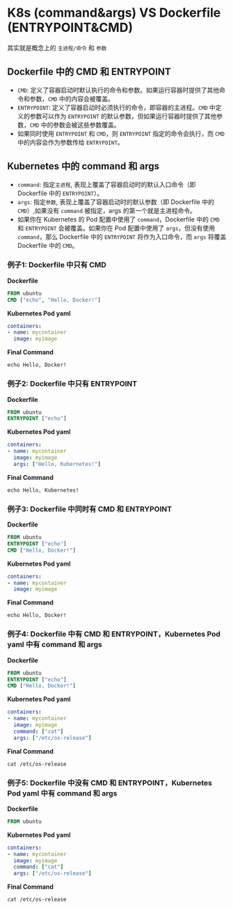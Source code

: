 # K8s (command&args) VS Dockerfile (ENTRYPOINT&CMD)

其实就是概念上的 `主进程/命令` 和 `参数`
## Dockerfile 中的 CMD 和 ENTRYPOINT

- `CMD`: 定义了容器启动时默认执行的命令和参数。如果运行容器时提供了其他命令和参数，`CMD` 中的内容会被覆盖。
- `ENTRYPOINT`: 定义了容器启动时必须执行的命令，即容器的主进程。`CMD` 中定义的参数可以作为 `ENTRYPOINT` 的默认参数，但如果运行容器时提供了其他参数，`CMD` 中的参数会被这些参数覆盖。
- 如果同时使用 `ENTRYPOINT` 和 `CMD`，则 `ENTRYPOINT` 指定的命令会执行，而 `CMD` 中的内容会作为参数传给 `ENTRYPOINT`。

## Kubernetes 中的 command 和 args

- `command`: 指定`主进程`, 表现上覆盖了容器启动时的默认入口命令（即 Dockerfile 中的 `ENTRYPOINT`）。
- `args`: 指定`参数`, 表现上覆盖了容器启动时的默认参数（即 Dockerfile 中的 `CMD`）,如果没有 `command` 被指定，args 的第一个就是主进程命令。
- 如果你在 Kubernetes 的 Pod 配置中使用了 `command`，Dockerfile 中的 `CMD` 和 `ENTRYPOINT` 会被覆盖。如果你在 Pod 配置中使用了 `args`，但没有使用 `command`，那么 Dockerfile 中的 `ENTRYPOINT` 将作为入口命令，而 `args` 将覆盖 Dockerfile 中的 `CMD`。


### 例子1: Dockerfile 中只有 CMD

**Dockerfile**
```Dockerfile
FROM ubuntu
CMD ["echo", "Hello, Docker!"]
```

**Kubernetes Pod yaml**
```yaml
containers:
- name: mycontainer
  image: myimage
```

**Final Command**
```
echo Hello, Docker!
```

### 例子2: Dockerfile 中只有 ENTRYPOINT

**Dockerfile**
```Dockerfile
FROM ubuntu
ENTRYPOINT ["echo"]
```

**Kubernetes Pod yaml**
```yaml
containers:
- name: mycontainer
  image: myimage
  args: ["Hello, Kubernetes!"]
```

**Final Command**
```
echo Hello, Kubernetes!
```

### 例子3: Dockerfile 中同时有 CMD 和 ENTRYPOINT

**Dockerfile**
```Dockerfile
FROM ubuntu
ENTRYPOINT ["echo"]
CMD ["Hello, Docker!"]
```

**Kubernetes Pod yaml**
```yaml
containers:
- name: mycontainer
  image: myimage
```

**Final Command**
```
echo Hello, Docker!
```

### 例子4: Dockerfile 中有 CMD 和 ENTRYPOINT，Kubernetes Pod yaml 中有 command 和 args

**Dockerfile**
```Dockerfile
FROM ubuntu
ENTRYPOINT ["echo"]
CMD ["Hello, Docker!"]
```

**Kubernetes Pod yaml**
```yaml
containers:
- name: mycontainer
  image: myimage
  command: ["cat"]
  args: ["/etc/os-release"]
```

**Final Command**
```
cat /etc/os-release
```

### 例子5: Dockerfile 中没有 CMD 和 ENTRYPOINT，Kubernetes Pod yaml 中有 command 和 args

**Dockerfile**
```Dockerfile
FROM ubuntu
```

**Kubernetes Pod yaml**
```yaml
containers:
- name: mycontainer
  image: myimage
  command: ["cat"]
  args: ["/etc/os-release"]
```

**Final Command**
```
cat /etc/os-release
```


